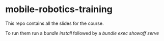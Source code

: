 mobile-robotics-training
========================

This repo contains all the slides for the course. 

To run them run a _bundle install_ followed by a _bundle exec showoff serve_
